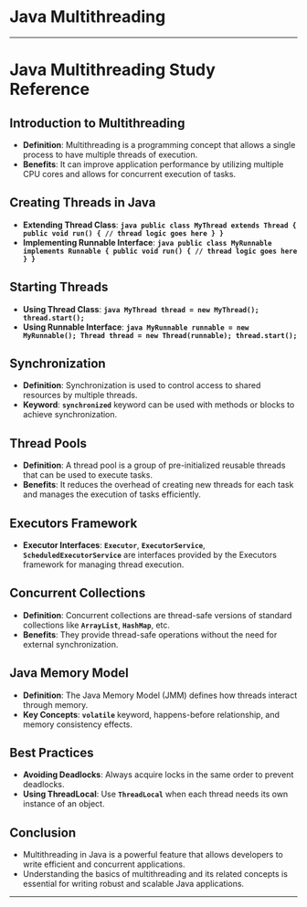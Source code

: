 # Java Multithreading

---

# **Java Multithreading Study Reference**

## **Introduction to Multithreading**

- **Definition**: Multithreading is a programming concept that allows a single process to have multiple threads of execution.
- **Benefits**: It can improve application performance by utilizing multiple CPU cores and allows for concurrent execution of tasks.

## **Creating Threads in Java**

- **Extending Thread Class**: **`java public class MyThread extends Thread { public void run() { // thread logic goes here } }`**
- **Implementing Runnable Interface**: **`java public class MyRunnable implements Runnable { public void run() { // thread logic goes here } }`**

## **Starting Threads**

- **Using Thread Class**: **`java MyThread thread = new MyThread(); thread.start();`**
- **Using Runnable Interface**: **`java MyRunnable runnable = new MyRunnable(); Thread thread = new Thread(runnable); thread.start();`**

## **Synchronization**

- **Definition**: Synchronization is used to control access to shared resources by multiple threads.
- **Keyword**: **`synchronized`** keyword can be used with methods or blocks to achieve synchronization.

## **Thread Pools**

- **Definition**: A thread pool is a group of pre-initialized reusable threads that can be used to execute tasks.
- **Benefits**: It reduces the overhead of creating new threads for each task and manages the execution of tasks efficiently.

## **Executors Framework**

- **Executor Interfaces**: **`Executor`**, **`ExecutorService`**, **`ScheduledExecutorService`** are interfaces provided by the Executors framework for managing thread execution.

## **Concurrent Collections**

- **Definition**: Concurrent collections are thread-safe versions of standard collections like **`ArrayList`**, **`HashMap`**, etc.
- **Benefits**: They provide thread-safe operations without the need for external synchronization.

## **Java Memory Model**

- **Definition**: The Java Memory Model (JMM) defines how threads interact through memory.
- **Key Concepts**: **`volatile`** keyword, happens-before relationship, and memory consistency effects.

## **Best Practices**

- **Avoiding Deadlocks**: Always acquire locks in the same order to prevent deadlocks.
- **Using ThreadLocal**: Use **`ThreadLocal`** when each thread needs its own instance of an object.

## **Conclusion**

- Multithreading in Java is a powerful feature that allows developers to write efficient and concurrent applications.
- Understanding the basics of multithreading and its related concepts is essential for writing robust and scalable Java applications.

---
